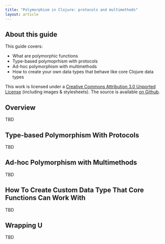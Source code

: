 ```yaml
---
title: "Polymorphism in Clojure: protocols and multimethods"
layout: article
---
```


## About this guide

This guide covers:

 * What are polymorphic functions
 * Type-based polymoprhism with protocols
 * Ad-hoc polymorphism with multimethods
 * How to create your own data types that behave like core Clojure data types

This work is licensed under a <a rel="license" href="http://creativecommons.org/licenses/by/3.0/">Creative Commons Attribution 3.0 Unported License</a>
(including images & stylesheets). The source is available [on Github](https://github.com/clojuredocs/cds).


## Overview

TBD


## Type-based Polymorphism With Protocols

TBD


## Ad-hoc Polymorphism with Multimethods

TBD


## How To Create Custom Data Type That Core Functions Can Work With

TBD 


## Wrapping U

TBD
